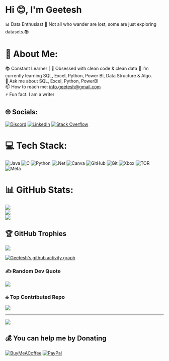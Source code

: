 # Hi 😊, I'm Geetesh 
📊 Data Enthusiast 🚀
Not all who wander are lost, some are just exploring datasets.📚

# 💫 About Me:
📚 Constant Learner | 🧠 Obsessed with clean code & clean data
🌱 I’m currently learning SQL, Excel, Python, Power BI, Data Structure & Algo.<br>
💬 Ask me about SQL, Excel, Python, PowerBI <br>
📫 How to reach me: info.geetesh@gmail.com<br>
⚡ Fun fact: I am a writer


## 🌐 Socials:
[![Discord](https://img.shields.io/badge/Discord-%237289DA.svg?logo=discord&logoColor=white)](https://discord.gg/g33t3sh) [![LinkedIn](https://img.shields.io/badge/LinkedIn-%230077B5.svg?logo=linkedin&logoColor=white)](https://linkedin.com/in/g33t3sh) [![Stack Overflow](https://img.shields.io/badge/-Stackoverflow-FE7A16?logo=stack-overflow&logoColor=white)](https://stackoverflow.com/users/28928368) 

# 💻 Tech Stack:
![Java](https://img.shields.io/badge/java-%23ED8B00.svg?style=plastic&logo=openjdk&logoColor=white) ![C](https://img.shields.io/badge/c-%2300599C.svg?style=plastic&logo=c&logoColor=white) ![Python](https://img.shields.io/badge/python-3670A0?style=plastic&logo=python&logoColor=ffdd54) ![.Net](https://img.shields.io/badge/.NET-5C2D91?style=plastic&logo=.net&logoColor=white) ![Canva](https://img.shields.io/badge/Canva-%2300C4CC.svg?style=plastic&logo=Canva&logoColor=white) ![GitHub](https://img.shields.io/badge/github-%23121011.svg?style=plastic&logo=github&logoColor=white) ![Git](https://img.shields.io/badge/git-%23F05033.svg?style=plastic&logo=git&logoColor=white) ![Xbox](https://img.shields.io/badge/xbox-%23107C10.svg?style=plastic&logo=xbox&logoColor=white) ![TOR](https://img.shields.io/badge/tor-%237E4798.svg?style=plastic&logo=tor-project&logoColor=white) ![Meta](https://img.shields.io/badge/Meta-%230467DF.svg?style=plastic&logo=Meta&logoColor=white)
# 📊 GitHub Stats:
![](https://github-readme-stats.vercel.app/api?username=g33t3sh&theme=dark&hide_border=false&include_all_commits=false&count_private=false)<br/>
![](https://github-readme-streak-stats.herokuapp.com/?user=g33t3sh&theme=dark&hide_border=false)<br/>
![](https://github-readme-stats.vercel.app/api/top-langs/?username=g33t3sh&theme=dark&hide_border=false&include_all_commits=false&count_private=false&layout=compact)

## 🏆 GitHub Trophies
![](https://github-profile-trophy.vercel.app/?username=g33t3sh&theme=onedark&no-frame=false&no-bg=false&margin-w=4)

[![Geetesh's github activity graph](https://github-readme-activity-graph.vercel.app/graph?username=g33t3sh&theme=github-compact)](https://github.com/g33t3sh/github-readme-activity-graph)



### ✍️ Random Dev Quote
![](https://quotes-github-readme.vercel.app/api?type=horizontal&theme=tokyonight)

### 🔝 Top Contributed Repo
![](https://github-contributor-stats.vercel.app/api?username=g33t3sh&limit=5&theme=dark&combine_all_yearly_contributions=true)

---
[![](https://visitcount.itsvg.in/api?id=g33t3sh&icon=5&color=13)](https://visitcount.itsvg.in)

  ## 💰 You can help me by Donating
  [![BuyMeACoffee](https://img.shields.io/badge/Buy%20Me%20a%20Coffee-ffdd00?style=for-the-badge&logo=buy-me-a-coffee&logoColor=black)](https://buymeacoffee.com/https://buymeacoffee.com/g33t3sh) [![PayPal](https://img.shields.io/badge/PayPal-00457C?style=for-the-badge&logo=paypal&logoColor=white)](https://paypal.me/PayPal.MeGeeteshKumar) 

  
<!-- Proudly created with GPRM ( https://gprm.itsvg.in ) -->
